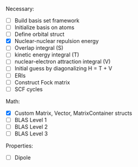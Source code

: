 Necessary:
- [ ] Build basis set framework 
- [ ] Initialize basis on atoms 
- [ ] Define orbital struct
- [x] Nuclear-nuclear repulsion energy
- [ ] Overlap integral (S)
- [ ] kinetic energy integral (T)
- [ ] nuclear-electron attraction integral (V)
- [ ] Initial guess by diagonalizing H = T + V 
- [ ] ERIs 
- [ ] Construct Fock matrix 
- [ ] SCF cycles

Math:
- [x] Custom Matrix, Vector, MatrixContainer structs
- [ ] BLAS Level 1
- [ ] BLAS Level 2
- [ ] BLAS Level 3

Properties:
- [ ] Dipole